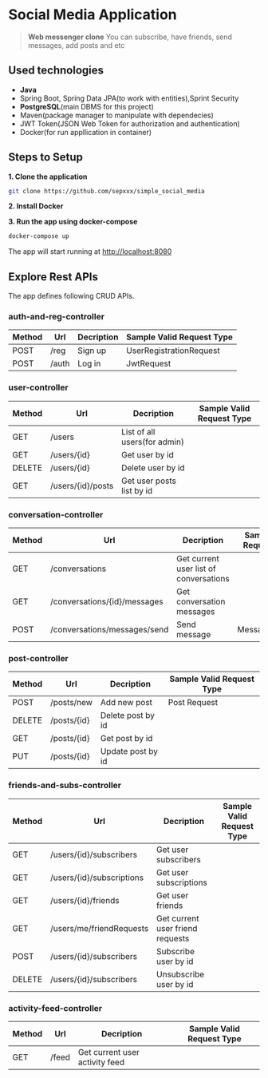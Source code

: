 # Social Media Application
>__Web messenger clone__ 
>You can subscribe, have friends, send messages, add posts and etc

## Used technologies
* **Java** 
* Spring Boot, Spring Data JPA(to work with entities),Sprint Security 
* **PostgreSQL**(main DBMS for this project)
* Maven(package manager to manipulate with dependecies)
* JWT Token(JSON Web Token for authorization and authentication)
* Docker(for run appllication in container)

## Steps to Setup

**1. Clone the application**

```bash
git clone https://github.com/sepxxx/simple_social_media
```
**2. Install Docker**

**3. Run the app using docker-compose**

```bash
docker-compose up
```
The app will start running at <http://localhost:8080>

## Explore Rest APIs

The app defines following CRUD APIs.

### auth-and-reg-controller
| Method | Url | Decription | Sample Valid Request Type | 
| ------ | --- | ---------- | --------------------------- |
| POST   | /reg | Sign up | UserRegistrationRequest |
| POST   | /auth | Log in | JwtRequest |

### user-controller
| Method | Url | Decription | Sample Valid Request Type | 
| ------ | --- | ---------- | --------------------------- |
| GET    | /users | List of all users(for admin) |  |
| GET    | /users/{id}| Get user by id | |
| DELETE| /users/{id}| Delete user by id|
| GET | /users/{id}/posts | Get user posts list by id | |

### conversation-controller
| Method | Url | Decription | Sample Valid Request Type | 
| ------ | --- | ---------- | --------------------------- |
| GET | /conversations |Get current user list of conversations| |
| GET | /conversations/{id}/messages |Get conversation messages| |
| POST| /conversations/messages/send  | Send message | MessageRequest|


### post-controller
| Method | Url | Decription | Sample Valid Request Type | 
| ------ | --- | ---------- | --------------------------- |
| POST| /posts/new | Add new post| Post Request|
| DELETE | /posts/{id} |Delete post by id| |
| GET | /posts/{id} | Get post by id| |
| PUT | /posts/{id} | Update post by id| |


### friends-and-subs-controller
| Method | Url | Decription | Sample Valid Request Type | 
| ------ | --- | ---------- | --------------------------- |
| GET | /users/{id}/subscribers | Get user subscribers |  |
| GET | /users/{id}/subscriptions | Get user subscriptions |  |
| GET | /users/{id}/friends | Get user friends |  |
| GET | /users/me/friendRequests | Get current user friend requests |  |
| POST | /users/{id}/subscribers | Subscribe user by id |  |
| DELETE | /users/{id}/subscribers | Unsubscribe user by id |  |


### activity-feed-controller
| Method | Url | Decription | Sample Valid Request Type | 
| ------ | --- | ---------- | --------------------------- |
| GET | /feed| Get current user activity feed |  |
